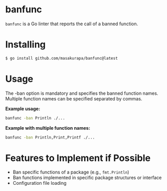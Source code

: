 # banfunc

`banfunc` is a Go linter that reports the call of a banned function.

# Installing
```bash
$ go install github.com/masakurapa/banfunc@latest
```

# Usage

The -ban option is mandatory and specifies the banned function names.<br>
Multiple function names can be specified separated by commas.

**Example usage:**
```bash
banfunc -ban Println ./...
```

**Example with multiple function names:**
```bash
banfunc -ban Println,Print,Printf ./...
```

# Features to Implement if Possible

- Ban specific functions of a package (e.g., `fmt.Println`)
- Ban functions implemented in specific package structures or interface
- Configuration file loading
